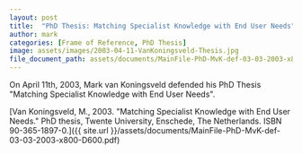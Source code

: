```yaml
---
layout: post
title:  "PhD Thesis: Matching Specialist Knowledge with End User Needs"
author: mark
categories: [Frame of Reference, PhD Thesis]
image: assets/images/2003-04-11-VanKoningsveld-Thesis.jpg 
file_document_path: assets/documents/MainFile-PhD-MvK-def-03-03-2003-x800-D600.pdf
---
```

On April 11th, 2003, Mark van Koningsveld defended his PhD Thesis "Matching Specialist Knowledge with End User Needs". 

[Van Koningsveld, M., 2003. "Matching Specialist Knowledge with End User Needs." PhD thesis, Twente University, Enschede, The Netherlands. ISBN 90-365-1897-0.]({{ site.url }}/assets/documents/MainFile-PhD-MvK-def-03-03-2003-x800-D600.pdf)